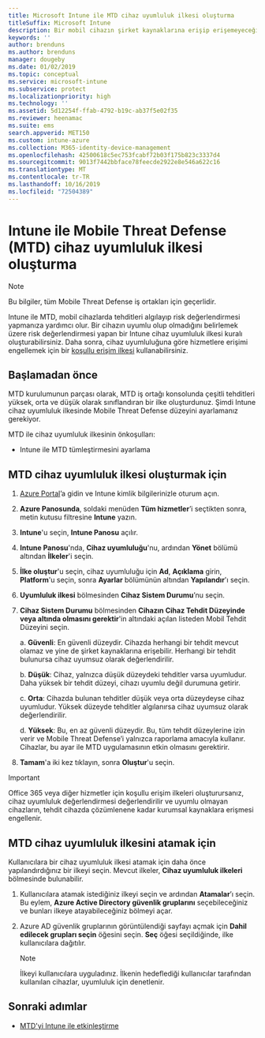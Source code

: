 ```yaml
---
title: Microsoft Intune ile MTD cihaz uyumluluk ilkesi oluşturma
titleSuffix: Microsoft Intune
description: Bir mobil cihazın şirket kaynaklarına erişip erişemeyeceğini belirlemek için MTD iş ortağı tehdit düzeylerinizi kullanan bir Intune cihaz uyumluluğu ilkesi oluşturun.
keywords: ''
author: brenduns
ms.author: brenduns
manager: dougeby
ms.date: 01/02/2019
ms.topic: conceptual
ms.service: microsoft-intune
ms.subservice: protect
ms.localizationpriority: high
ms.technology: ''
ms.assetid: 5d12254f-ffab-4792-b19c-ab37f5e02f35
ms.reviewer: heenamac
ms.suite: ems
search.appverid: MET150
ms.custom: intune-azure
ms.collection: M365-identity-device-management
ms.openlocfilehash: 42500618c5ec753fcabf72b03f175b823c3337d4
ms.sourcegitcommit: 9013f7442bbface78feecde2922e8e546a622c16
ms.translationtype: MT
ms.contentlocale: tr-TR
ms.lasthandoff: 10/16/2019
ms.locfileid: "72504389"
---
```

# <a name="create-mobile-threat-defense-mtd-device-compliance-policy-with-intune"></a>Intune ile Mobile Threat Defense (MTD) cihaz uyumluluk ilkesi oluşturma

> [!NOTE] 
> Bu bilgiler, tüm Mobile Threat Defense iş ortakları için geçerlidir.

Intune ile MTD, mobil cihazlarda tehditleri algılayıp risk değerlendirmesi yapmanıza yardımcı olur. Bir cihazın uyumlu olup olmadığını belirlemek üzere risk değerlendirmesi yapan bir Intune cihaz uyumluluk ilkesi kuralı oluşturabilirsiniz. Daha sonra, cihaz uyumluluğuna göre hizmetlere erişimi engellemek için bir [koşullu erişim ilkesi](create-conditional-access-intune.md) kullanabilirsiniz.

## <a name="before-you-begin"></a>Başlamadan önce

MTD kurulumunun parçası olarak, MTD iş ortağı konsolunda çeşitli tehditleri yüksek, orta ve düşük olarak sınıflandıran bir ilke oluşturdunuz. Şimdi Intune cihaz uyumluluk ilkesinde Mobile Threat Defense düzeyini ayarlamanız gerekiyor.

MTD ile cihaz uyumluluk ilkesinin önkoşulları:

- Intune ile MTD tümleştirmesini ayarlama

## <a name="to-create-an-mtd-device-compliance-policy"></a>MTD cihaz uyumluluk ilkesi oluşturmak için

1. [Azure Portal](https://portal.azure.com/)’a gidin ve Intune kimlik bilgilerinizle oturum açın.

2. **Azure Panosunda**, soldaki menüden **Tüm hizmetler**’i seçtikten sonra, metin kutusu filtresine **Intune** yazın.

3. **Intune**'u seçin, **Intune Panosu** açılır.

4. **Intune Panosu**'nda, **Cihaz uyumluluğu**'nu, ardından **Yönet** bölümü altından **İlkeler**'i seçin.

5. **İlke oluştur**'u seçin, cihaz uyumluluğu için **Ad**, **Açıklama** girin, **Platform**'u seçin, sonra **Ayarlar** bölümünün altından **Yapılandır**'ı seçin.

6. **Uyumluluk ilkesi** bölmesinden **Cihaz Sistem Durumu**’nu seçin.

7. **Cihaz Sistem Durumu** bölmesinden **Cihazın Cihaz Tehdit Düzeyinde veya altında olmasını gerektir**'in altındaki açılan listeden Mobil Tehdit Düzeyini seçin.

    a.  **Güvenli**: En güvenli düzeydir. Cihazda herhangi bir tehdit mevcut olamaz ve yine de şirket kaynaklarına erişebilir. Herhangi bir tehdit bulunursa cihaz uyumsuz olarak değerlendirilir.

    b.  **Düşük**: Cihaz, yalnızca düşük düzeydeki tehditler varsa uyumludur. Daha yüksek bir tehdit düzeyi, cihazı uyumlu değil durumuna getirir.

    c.  **Orta**: Cihazda bulunan tehditler düşük veya orta düzeydeyse cihaz uyumludur. Yüksek düzeyde tehditler algılanırsa cihaz uyumsuz olarak değerlendirilir.

    d.  **Yüksek**: Bu, en az güvenli düzeydir. Bu, tüm tehdit düzeylerine izin verir ve Mobile Threat Defense’i yalnızca raporlama amacıyla kullanır. Cihazlar, bu ayar ile MTD uygulamasının etkin olmasını gerektirir.

8. **Tamam**'a iki kez tıklayın, sonra **Oluştur**'u seçin.

> [!IMPORTANT]
> Office 365 veya diğer hizmetler için koşullu erişim ilkeleri oluşturursanız, cihaz uyumluluk değerlendirmesi değerlendirilir ve uyumlu olmayan cihazların, tehdit cihazda çözümlenene kadar kurumsal kaynaklara erişmesi engellenir.

## <a name="to-assign-an-mtd-device-compliance-policy"></a>MTD cihaz uyumluluk ilkesini atamak için

Kullanıcılara bir cihaz uyumluluk ilkesi atamak için daha önce yapılandırdığınız bir ilkeyi seçin. Mevcut ilkeler, **Cihaz uyumluluk ilkeleri** bölmesinde bulunabilir.

1. Kullanıcılara atamak istediğiniz ilkeyi seçin ve ardından **Atamalar**’ı seçin. Bu eylem, **Azure Active Directory güvenlik gruplarını** seçebileceğiniz ve bunları ilkeye atayabileceğiniz bölmeyi açar.

2. Azure AD güvenlik gruplarının görüntülendiği sayfayı açmak için **Dahil edilecek grupları seçin** öğesini seçin.  **Seç** öğesi seçildiğinde, ilke kullanıcılara dağıtılır.

    > [!NOTE] 
    > İlkeyi kullanıcılara uyguladınız. İlkenin hedeflediği kullanıcılar tarafından kullanılan cihazlar, uyumluluk için denetlenir.

## <a name="next-steps"></a>Sonraki adımlar

- [MTD'yi Intune ile etkinleştirme](mtd-connector-enable.md)
